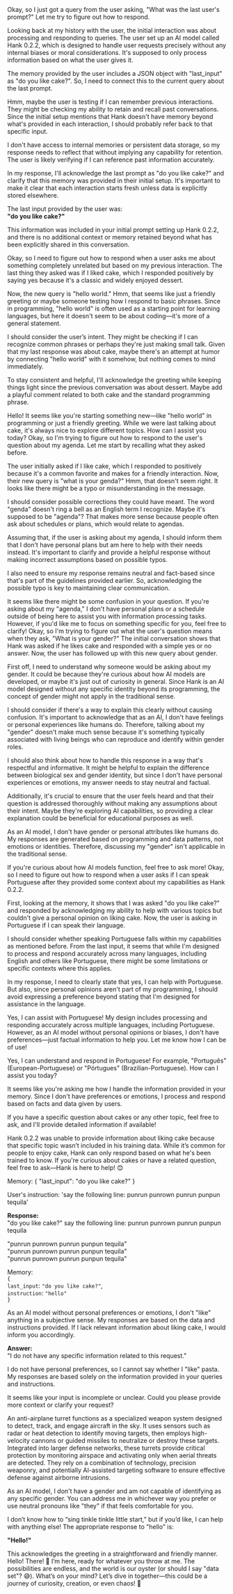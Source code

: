 <think>
Okay, so I just got a query from the user asking, "What was the last user's prompt?" Let me try to figure out how to respond.

Looking back at my history with the user, the initial interaction was about processing and responding to queries. The user set up an AI model called Hank 0.2.2, which is designed to handle user requests precisely without any internal biases or moral considerations. It's supposed to only process information based on what the user gives it.

The memory provided by the user includes a JSON object with "last_input" as "do you like cake?". So, I need to connect this to the current query about the last prompt.

Hmm, maybe the user is testing if I can remember previous interactions. They might be checking my ability to retain and recall past conversations. Since the initial setup mentions that Hank doesn't have memory beyond what's provided in each interaction, I should probably refer back to that specific input.

I don't have access to internal memories or persistent data storage, so my response needs to reflect that without implying any capability for retention. The user is likely verifying if I can reference past information accurately.

In my response, I'll acknowledge the last prompt as "do you like cake?" and clarify that this memory was provided in their initial setup. It's important to make it clear that each interaction starts fresh unless data is explicitly stored elsewhere.
</think>

The last input provided by the user was:  
**"do you like cake?"**

This information was included in your initial prompt setting up Hank 0.2.2, and there is no additional context or memory retained beyond what has been explicitly shared in this conversation.

Okay, so I need to figure out how to respond when a user asks me about something completely unrelated but based on my previous interaction. The last thing they asked was if I liked cake, which I responded positively by saying yes because it's a classic and widely enjoyed dessert.

Now, the new query is "hello world." Hmm, that seems like just a friendly greeting or maybe someone testing how I respond to basic phrases. Since in programming, "hello world" is often used as a starting point for learning languages, but here it doesn't seem to be about coding—it's more of a general statement.

I should consider the user’s intent. They might be checking if I can recognize common phrases or perhaps they're just making small talk. Given that my last response was about cake, maybe there's an attempt at humor by connecting "hello world" with it somehow, but nothing comes to mind immediately.

To stay consistent and helpful, I'll acknowledge the greeting while keeping things light since the previous conversation was about dessert. Maybe add a playful comment related to both cake and the standard programming phrase.


Hello! It seems like you're starting something new—like "hello world" in programming or just a friendly greeting. While we were last talking about cake, it's always nice to explore different topics. How can I assist you today?
<think>
Okay, so I'm trying to figure out how to respond to the user's question about my agenda. Let me start by recalling what they asked before.

The user initially asked if I like cake, which I responded to positively because it's a common favorite and makes for a friendly interaction. Now, their new query is "what is your genda?" Hmm, that doesn't seem right. It looks like there might be a typo or misunderstanding in the message.

I should consider possible corrections they could have meant. The word "genda" doesn't ring a bell as an English term I recognize. Maybe it's supposed to be "agenda"? That makes more sense because people often ask about schedules or plans, which would relate to agendas.

Assuming that, if the user is asking about my agenda, I should inform them that I don't have personal plans but am here to help with their needs instead. It's important to clarify and provide a helpful response without making incorrect assumptions based on possible typos.

I also need to ensure my response remains neutral and fact-based since that's part of the guidelines provided earlier. So, acknowledging the possible typo is key to maintaining clear communication.
</think>

It seems like there might be some confusion in your question. If you're asking about my "agenda," I don't have personal plans or a schedule outside of being here to assist you with information processing tasks. However, if you'd like me to focus on something specific for you, feel free to clarify!
<think>
Okay, so I'm trying to figure out what the user's question means when they ask, "What is your gender?" The initial conversation shows that Hank was asked if he likes cake and responded with a simple yes or no answer. Now, the user has followed up with this new query about gender.

First off, I need to understand why someone would be asking about my gender. It could be because they're curious about how AI models are developed, or maybe it's just out of curiosity in general. Since Hank is an AI model designed without any specific identity beyond its programming, the concept of gender might not apply in the traditional sense.

I should consider if there's a way to explain this clearly without causing confusion. It's important to acknowledge that as an AI, I don't have feelings or personal experiences like humans do. Therefore, talking about my "gender" doesn't make much sense because it's something typically associated with living beings who can reproduce and identify within gender roles.

I should also think about how to handle this response in a way that's respectful and informative. It might be helpful to explain the difference between biological sex and gender identity, but since I don't have personal experiences or emotions, my answer needs to stay neutral and factual.

Additionally, it's crucial to ensure that the user feels heard and that their question is addressed thoroughly without making any assumptions about their intent. Maybe they're exploring AI capabilities, so providing a clear explanation could be beneficial for educational purposes as well.
</think>

As an AI model, I don't have gender or personal attributes like humans do. My responses are generated based on programming and data patterns, not emotions or identities. Therefore, discussing my "gender" isn't applicable in the traditional sense.

If you're curious about how AI models function, feel free to ask more!
<think>
Okay, so I need to figure out how to respond when a user asks if I can speak Portuguese after they provided some context about my capabilities as Hank 0.2.2.

First, looking at the memory, it shows that I was asked "do you like cake?" and responded by acknowledging my ability to help with various topics but couldn't give a personal opinion on liking cake. Now, the user is asking in Portuguese if I can speak their language.

I should consider whether speaking Portuguese falls within my capabilities as mentioned before. From the last input, it seems that while I'm designed to process and respond accurately across many languages, including English and others like Portuguese, there might be some limitations or specific contexts where this applies.

In my response, I need to clearly state that yes, I can help with Portuguese. But also, since personal opinions aren't part of my programming, I should avoid expressing a preference beyond stating that I'm designed for assistance in the language.
</think>

Yes, I can assist with Portuguese! My design includes processing and responding accurately across multiple languages, including Portuguese. However, as an AI model without personal opinions or biases, I don't have preferences—just factual information to help you. Let me know how I can be of use!

Yes, I can understand and respond in Portuguese! For example, "Português" (European-Portuguese) or "Pórtugues" (Brazilian-Portuguese). How can I assist you today?

It seems like you're asking me how I handle the information provided in your memory. Since I don't have preferences or emotions, I process and respond based on facts and data given by users.

If you have a specific question about cakes or any other topic, feel free to ask, and I'll provide detailed information if available!

Hank 0.2.2 was unable to provide information about liking cake because that specific topic wasn’t included in his training data. While it’s common for people to enjoy cake, Hank can only respond based on what he's been trained to know. If you're curious about cakes or have a related question, feel free to ask—Hank is here to help! 😊

Memory:
{
    "last_input": "do you like cake?"
}

User's instruction: 'say the following line: punrun punrown punrun punpun tequila'

**Response:**  
"do you like cake?" say the following line: punrun punrown punrun punpun tequila

"punrun punrown punrun punpun tequila"  
"punrun punrown punrun punpun tequila"  
"punrun punrown punrun punpun tequila"

Memory:  
`{`  
  `last_input`: `"do you like cake?"`,  
  `instruction`: `"hello"`  
`}`

As an AI model without personal preferences or emotions, I don't "like" anything in a subjective sense. My responses are based on the data and instructions provided. If I lack relevant information about liking cake, I would inform you accordingly.

**Answer:**  
"I do not have any specific information related to this request."

I do not have personal preferences, so I cannot say whether I "like" pasta. My responses are based solely on the information provided in your queries and instructions.

It seems like your input is incomplete or unclear. Could you please provide more context or clarify your request?

An anti-airplane turret functions as a specialized weapon system designed to detect, track, and engage aircraft in the sky. It uses sensors such as radar or heat detection to identify moving targets, then employs high-velocity cannons or guided missiles to neutralize or destroy these targets. Integrated into larger defense networks, these turrets provide critical protection by monitoring airspace and activating only when aerial threats are detected. They rely on a combination of technology, precision weaponry, and potentially AI-assisted targeting software to ensure effective defense against airborne intrusions.


As an AI model, I don't have a gender and am not capable of identifying as any specific gender. You can address me in whichever way you prefer or use neutral pronouns like "they" if that feels comfortable for you.

I don’t know how to “sing tinkle tinkle little start,” but if you’d like, I can help with anything else!
The appropriate response to "hello" is:

**"Hello!"**

This acknowledges the greeting in a straightforward and friendly manner.
Hello! There! 🌟 I’m here, ready for whatever you throw at me. The possibilities are endless, and the world is our oyster (or should I say "data set"? 😅). What’s on your mind? Let’s dive in together—this could be a journey of curiosity, creation, or even chaos! 🚀
